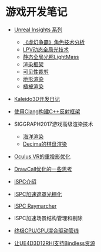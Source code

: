 # 游戏开发笔记

- [Unreal Insights 系列](1.ue4_insights/ue4_insights.md)
	- [《虚幻争霸》角色技术分析](1.ue4_insights/shading_models/paragon_character_tech.md)
	- [LPV动态全局光技术](1.ue4_insights/global_illumination/lpv.md)
	- [静态全局光照LightMass](global_illumination/light_mass.md)
	- [渲染框架](1.ue4_insights/renderer_architect/renderer.md)
	- [可见性裁剪](1.ue4_insights/visibility_determination/visibility.md)
	- [地形渲染](1.ue4_insights/terrian_rendering/terrian.md)
	- [植被渲染](1.ue4_insights/terrian_rendering/foliage.md)

- [Kaleido3D开发日记](3.build_next_gen_gfx_lib/ReadMe.md)
- [使用Clang构建C++反射框架](2.reflect_cpp_with_clang/reflect_cpp_with_clang.md)
- SIGGRAPH2017游戏高级渲染技术
	- [海洋渲染](4.siggraph2017_game/ocean_rendering.md)
	- [Decima的棋盘渲染](5.checkboard_rendering/decima.md)
- [Oculus VR的重投影优化](6.oculus_vr_reprojection/oculus_reprojection.md)
- [DrawCall优化的一些思考](7.about_drawcall/draw_call.md)
- [ISPC介绍](9.optimization/ISPC_Intro.md)
- [ISPC加速遮罩光栅化](9.optimization/ISPC_Masked_SoftwareOcclusion.md)
- [ISPC Raymarcher](9.optimization/ISPC_Raymarcher.md)
- ISPC加速场景结构管理和剔除
- [终极CPU/GPU混合驱动管线](9.optimization/UltraCPUGPUHybridDrivenPipeline.md)
- [让UE4D3D12RHI支持Bindless资源](9.optimization/BindlessImplementOnUE4.md)